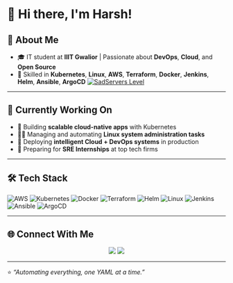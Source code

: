 # 👋 Hi there, I'm Harsh!

## 🚀 About Me
- 🎓 IT student at **IIIT Gwalior** | Passionate about **DevOps**, **Cloud**, and **Open Source**
- 🔧 Skilled in **Kubernetes**, **Linux**, **AWS**, **Terraform**, **Docker**, **Jenkins**, **Helm**, **Ansible**, **ArgoCD**
[![SadServers Level](https://img.shields.io/badge/SadServers-Master-FF6D00?style=for-the-badge&labelColor=FFC400&logo=kubernetes&logoColor=1A237E&logoSize=auto)](https://sadservers.com/u/Harshdeep+Singh)
---

## 💼 Currently Working On
- 🚀 Building **scalable cloud-native apps** with Kubernetes  
- 🧑‍💻 Managing and automating **Linux system administration tasks**  
- 🤖 Deploying **intelligent Cloud + DevOps systems** in production  
- 🌱 Preparing for **SRE Internships** at top tech firms  

---

## 🛠️ Tech Stack
![AWS](https://img.shields.io/badge/AWS-orange?style=flat&logo=amazonaws)
![Kubernetes](https://img.shields.io/badge/Kubernetes-blue?style=flat&logo=kubernetes)
![Docker](https://img.shields.io/badge/Docker-2496ED?style=flat&logo=docker)
![Terraform](https://img.shields.io/badge/Terraform-5C4EE5?style=flat&logo=terraform)
![Helm](https://img.shields.io/badge/Helm-0F1689?style=flat&logo=helm)
![Linux](https://img.shields.io/badge/Linux-FCC624?style=flat&logo=linux&logoColor=black)
![Jenkins](https://img.shields.io/badge/Jenkins-D24939?style=flat&logo=jenkins&logoColor=white)
![Ansible](https://img.shields.io/badge/Ansible-EE0000?style=flat&logo=ansible&logoColor=white)
![ArgoCD](https://img.shields.io/badge/ArgoCD-ef7b4d?style=flat&logo=argo&logoColor=white)

---

## 🌐 Connect With Me
<p align="center">
  <a href="https://www.linkedin.com/in/jerry008/"><img src="https://img.shields.io/badge/LinkedIn-blue?style=flat&logo=linkedin" /></a>
  <a href="mailto:harshdeep1043@gmail.com"><img src="https://img.shields.io/badge/Email-D14836?style=flat&logo=gmail&logoColor=white" /></a>
</p>

---

⭐️ _“Automating everything, one YAML at a time.”_
